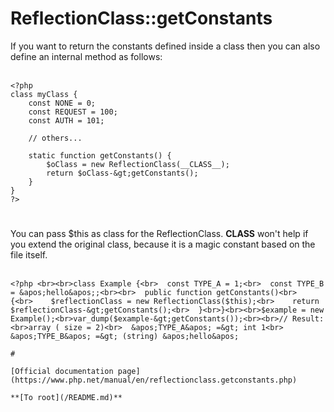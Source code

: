 # ReflectionClass::getConstants



If you want to return the constants defined inside a class then you can also define an internal method as follows:<br><br>

```
<?php
class myClass {
    const NONE = 0;
    const REQUEST = 100;
    const AUTH = 101;

    // others...

    static function getConstants() {
        $oClass = new ReflectionClass(__CLASS__);
        return $oClass-&gt;getConstants();
    }
}
?>
```
  

#

You can pass $this as class for the ReflectionClass. __CLASS__ won&apos;t help if you extend the original class, because it is a magic constant based on the file itself.<br><br>

```
<?php <br><br>class Example {<br>  const TYPE_A = 1;<br>  const TYPE_B = &apos;hello&apos;;<br><br>  public function getConstants()<br>  {<br>    $reflectionClass = new ReflectionClass($this);<br>    return $reflectionClass-&gt;getConstants();<br>  }<br>}<br><br>$example = new Example();<br>var_dump($example-&gt;getConstants());<br><br>// Result:<br>array ( size = 2)<br>  &apos;TYPE_A&apos; =&gt; int 1<br>  &apos;TYPE_B&apos; =&gt; (string) &apos;hello&apos;  

#

[Official documentation page](https://www.php.net/manual/en/reflectionclass.getconstants.php)

**[To root](/README.md)**